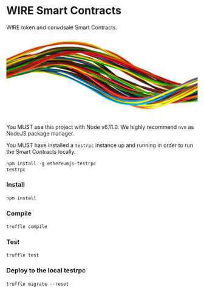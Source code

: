 WIRE Smart Contracts
====================

WIRE token and corwdsale Smart Contracts.

![wire](/assets/wire.jpg)

You MUST use this project with Node v6.11.0. We highly recommend `nvm` as NodeJS package manager.

You MUST have installed a `testrpc` instance up and running in order to run the Smart Contracts locally.

```
npm install -g ethereumjs-testrpc
testrpc
```

### Install

```
npm install
```

### Compile

```
truffle compile
```

### Test

```
truffle test
```

### Deploy to the local testrpc

```
truffle migrate --reset
```
